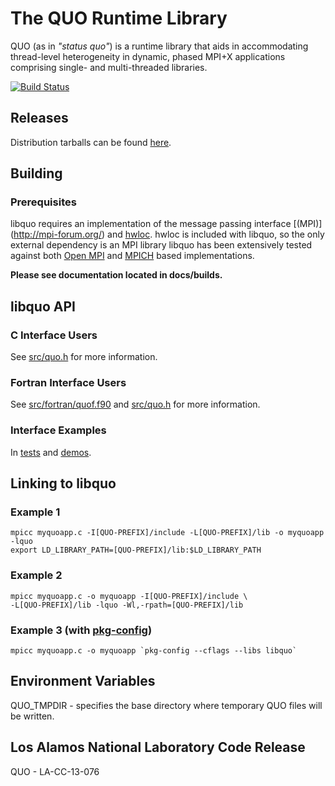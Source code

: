 # The QUO Runtime Library

QUO (as in *"status quo"*) is a runtime library that aids in accommodating
thread-level heterogeneity in dynamic, phased MPI+X applications comprising
single- and multi-threaded libraries.

[![Build Status](https://travis-ci.org/losalamos/libquo.svg?branch=master)
](https://travis-ci.org/losalamos/libquo)

## Releases
Distribution tarballs can be found [here](http://losalamos.github.io/libquo/).

## Building
### Prerequisites
libquo requires an implementation of the message passing interface [(MPI)]
(http://mpi-forum.org/) and [hwloc](http://www.open-mpi.org/projects/hwloc).
hwloc is included with libquo, so the only external dependency is an MPI library
libquo has been extensively tested against both [Open MPI](
https://www.open-mpi.org/) and [MPICH](https://www.mpich.org/) based
implementations.

**Please see documentation located in docs/builds.**

## libquo API
### C Interface Users
See [src/quo.h](src/quo.h) for more information.

### Fortran Interface Users
See [src/fortran/quof.f90](src/fortran/quof.f90) and [src/quo.h](src/quo.h) for
more information.

### Interface Examples
In [tests](tests) and [demos](demos).

## Linking to libquo 
### Example 1
```
mpicc myquoapp.c -I[QUO-PREFIX]/include -L[QUO-PREFIX]/lib -o myquoapp -lquo
export LD_LIBRARY_PATH=[QUO-PREFIX]/lib:$LD_LIBRARY_PATH
```
### Example 2
```
mpicc myquoapp.c -o myquoapp -I[QUO-PREFIX]/include \
-L[QUO-PREFIX]/lib -lquo -Wl,-rpath=[QUO-PREFIX]/lib
```
### Example 3 (with [pkg-config](https://www.freedesktop.org/wiki/Software/pkg-config/))
```
mpicc myquoapp.c -o myquoapp `pkg-config --cflags --libs libquo`
```

## Environment Variables
QUO_TMPDIR - specifies the base directory where temporary QUO files will be
             written.

## Los Alamos National Laboratory Code Release
QUO - LA-CC-13-076

